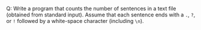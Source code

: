 Q: Write a program that counts the number of sentences in a text file (obtained
from standard input). Assume that each sentence ends with a `.`, `?`, or `!`
followed by a white-space character (including `\n`).

